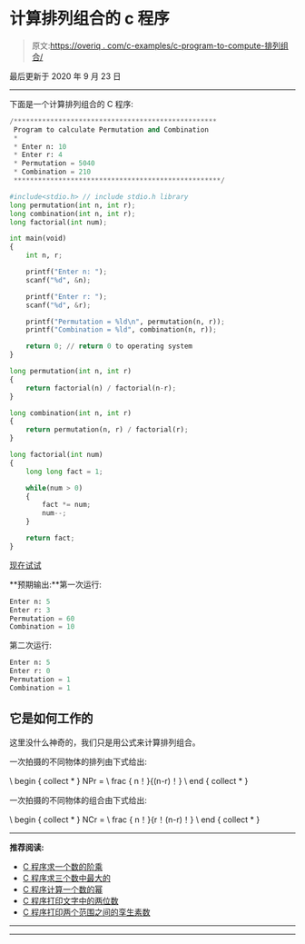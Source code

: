 # 计算排列组合的 c 程序

> 原文:[https://overiq . com/c-examples/c-program-to-compute-排列组合/](https://overiq.com/c-examples/c-program-to-calculate-permutation-and-combination/)

最后更新于 2020 年 9 月 23 日

* * *

下面是一个计算排列组合的 C 程序:

```py
/**************************************************
 Program to calculate Permutation and Combination
 * 
 * Enter n: 10
 * Enter r: 4
 * Permutation = 5040
 * Combination = 210
 ***************************************************/

#include<stdio.h> // include stdio.h library
long permutation(int n, int r);
long combination(int n, int r);
long factorial(int num);

int main(void)
{    
    int n, r;

    printf("Enter n: ");
    scanf("%d", &n);

    printf("Enter r: ");
    scanf("%d", &r);

    printf("Permutation = %ld\n", permutation(n, r));    
    printf("Combination = %ld", combination(n, r));

    return 0; // return 0 to operating system
}

long permutation(int n, int r)
{
    return factorial(n) / factorial(n-r);
}

long combination(int n, int r)
{
    return permutation(n, r) / factorial(r);
}

long factorial(int num)
{
    long long fact = 1;

    while(num > 0)
    {
        fact *= num;
        num--;
    }

    return fact;
}

```

[现在试试](https://overiq.com/c-online-compiler/LJW/)

**预期输出:**第一次运行:

```py
Enter n: 5
Enter r: 3
Permutation = 60
Combination = 10

```

第二次运行:

```py
Enter n: 5
Enter r: 0
Permutation = 1
Combination = 1

```

## 它是如何工作的

这里没什么神奇的，我们只是用公式来计算排列组合。

一次拍摄的不同物体的排列由下式给出:

\ begin { collect * }
NPr = \ frac { n！}{(n-r)！}
\ end { collect * }

一次拍摄的不同物体的组合由下式给出:

\ begin { collect * }
NCr = \ frac { n！}{r！(n-r)！}
\ end { collect * }

* * *

**推荐阅读:**

*   [C 程序求一个数的阶乘](/c-examples/c-program-to-find-the-factorial-of-a-number/)
*   [C 程序求三个数中最大的](/c-examples/c-program-to-find-the-largest-of-three-numbers/)
*   [C 程序计算一个数的幂](/c-examples/c-program-to-calculate-the-power-of-a-number/)
*   [C 程序打印文字中的两位数](/c-examples/c-program-to-print-the-two-digit-number-in-words/)
*   [C 程序打印两个范围之间的孪生素数](/c-examples/c-program-to-print-twin-prime-numbers-between-two-ranges/)

* * *

* * *